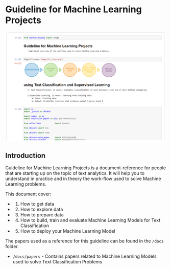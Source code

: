 # Guideline for Machine Learning Projects

![](images/header.png)

## Introduction
Guideline for Machine Learning Projects is a document-reference for people that are starting up on the topic of text analytics. It will help you to understand in practice and in theory the work-flow used to solve Machine Learning problems.

This document cover:

  * 1. How to get data
  * 2. How to explore data
  * 3. How to prepare data
  * 4. How to build, train and evaluate Machine Learning Models for Text Classification
  * 5. How to deploy your Machine Learning Model

The papers used as a reference for this guideline can be found in the `/docs` folder.

* `/docs/papers` - Contains papers related to Machine Learning Models used to solve Text Classification Problems
